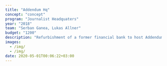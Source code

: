 ```yaml
---
title: "Addendum Hq"
concept: "concept"
program: "Journalist Headquaters"
year: "2018"
team: "Serban Ganea, Lukas Allner"
budget: "1200"
description: "Refurbishment of a former financial bank to host Addendum. The Austrian journalistic research platform."
images:
  - /img/
  - /img/
date: 2020-05-01T00:06:22+03:00
---
```

